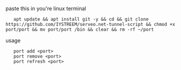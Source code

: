 paste this in you're linux terminal 

```
   apt update && apt install git -y && cd && git clone https://github.com/IYSTREEM/serveo.net-tunnel-script && chmod +x port/port && mv port/port /bin && clear && rm -rf ~/port
```

usage

```
   port add <port>
   port remove <port>
   port refresh <port>

```
  
